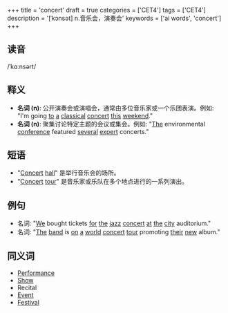 +++
title = 'concert'
draft = true
categories = ['CET4']
tags = ['CET4']
description = '[ˈkɔnsət] n.音乐会，演奏会'
keywords = ['ai words', 'concert']
+++

## 读音
/ˈkɑːnsərt/

## 释义
- **名词 (n)**: 公开演奏会或演唱会，通常由多位音乐家或一个乐团表演。例如: "I'm going [to](/zh/post/to/) [a](/zh/post/a/) [classical](/zh/post/classical/) [concert](/zh/post/concert/) [this](/zh/post/this/) [weekend](/zh/post/weekend/)."
- **名词 (n)**: 聚集讨论特定主题的会议或集会。例如: "[The](/zh/post/the/) environmental [conference](/zh/post/conference/) featured [several](/zh/post/several/) [expert](/zh/post/expert/) concerts."

## 短语
- "[Concert](/zh/post/concert/) [hall](/zh/post/hall/)" 是举行音乐会的场所。
- "[Concert](/zh/post/concert/) [tour](/zh/post/tour/)" 是音乐家或乐队在多个地点进行的一系列演出。

## 例句
- 名词: "[We](/zh/post/we/) bought tickets [for](/zh/post/for/) [the](/zh/post/the/) [jazz](/zh/post/jazz/) [concert](/zh/post/concert/) [at](/zh/post/at/) [the](/zh/post/the/) [city](/zh/post/city/) auditorium."
- 名词: "[The](/zh/post/the/) [band](/zh/post/band/) is [on](/zh/post/on/) [a](/zh/post/a/) [world](/zh/post/world/) [concert](/zh/post/concert/) [tour](/zh/post/tour/) promoting [their](/zh/post/their/) [new](/zh/post/new/) album."

## 同义词
- [Performance](/zh/post/performance/)
- [Show](/zh/post/show/)
- Recital
- [Event](/zh/post/event/)
- [Festival](/zh/post/festival/)
